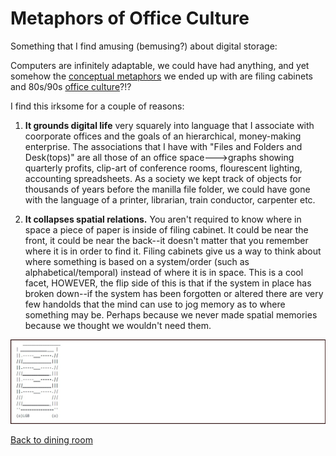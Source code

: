 # Metaphors of Office Culture 

Something that I find amusing (bemusing?) about digital storage:

Computers are infinitely adaptable, we could have had anything, and yet somehow the [conceptual metaphors](https://github.com/SageGrey/exp-exp-exp/blob/main/zzzzz_cards/208_LakoffandJohnson.md) we ended up with are filing cabinets and 80s/90s [office culture](https://youtu.be/UbxUSsFXYo4)?!?

I find this irksome for a couple of reasons: 

1. **It grounds digital life** very squarely into language that I associate with coorporate offices and the goals of an hierarchical, money-making enterprise. The associations that I have with "Files and Folders and Desk(tops)" are all those of an office space--->graphs showing quarterly profits, clip-art of conference rooms, flourescent lighting, accounting spreadsheets. As a society we kept track of objects for thousands of years before the manilla file folder, we could have gone with the language of a printer, librarian, train conductor, carpenter etc. 

2. **It collapses spatial relations.** You aren't required to know where in space a piece of paper is inside of filing cabinet. It could be near the front, it could be near the back--it doesn't matter that you remember where it is in order to find it. Filing cabinets give us a way to think about where something is based on a system/order (such as alphabetical/temporal) instead of where it is in space. This is a cool facet, HOWEVER, the flip side of this is that if the system in place has broken down--if the system has been forgotten or altered there are very few handolds that the mind can use to jog memory as to where something may be. Perhaps because we never made spatial memories because we thought we wouldn't need them.

![ASCII Filing Cabinet](https://github.com/SageGrey/exp-exp-exp/blob/main/ooooo_mixedMedia/i6_askiCheatFiling.jpg)

[Back to dining room](../xxxxx_locations/4_DiningRoom.md)
